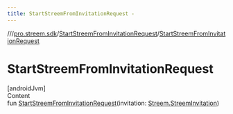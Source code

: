 ```yaml
---
title: StartStreemFromInvitationRequest -
---
```

//[<root>](../../../index.md)/[pro.streem.sdk](../index.md)/[StartStreemFromInvitationRequest](index.md)/[StartStreemFromInvitationRequest](-start-streem-from-invitation-request.md)



# StartStreemFromInvitationRequest  
[androidJvm]  
Content  
fun [StartStreemFromInvitationRequest](-start-streem-from-invitation-request.md)(invitation: [Streem.StreemInvitation](../-streem/-streem-invitation/index.md))  



